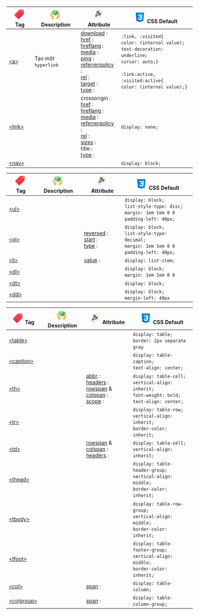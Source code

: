 | ![icons8-tag.png](https://raw.githubusercontent.com/Zenfection/Image/master/2021/06/13-10-05-00-icons8-tag.png) Tag | ![icons8-handle_with_care.png](https://raw.githubusercontent.com/Zenfection/Image/master/2021/06/13-10-06-26-icons8-handle_with_care.png) Description | ![icons8-electrical.png](https://raw.githubusercontent.com/Zenfection/Image/master/2021/06/13-10-10-39-icons8-electrical.png) Attribute                                                                                                                                                                                                                                                                                                                                                                                                                                                        | ![icons8-css3.png](https://raw.githubusercontent.com/Zenfection/Image/master/2021/06/13-10-08-06-icons8-css3.png) CSS Default                                                |
| ------------------------------------------------------------------------------------------------------------------- | ----------------------------------------------------------------------------------------------------------------------------------------------------- | ---------------------------------------------------------------------------------------------------------------------------------------------------------------------------------------------------------------------------------------------------------------------------------------------------------------------------------------------------------------------------------------------------------------------------------------------------------------------------------------------------------------------------------------------------------------------------------------------- | ---------------------------------------------------------------------------------------------------------------------------------------------------------------------------- |
| [\<a\>](https://www.w3schools.com/tags/tag_a.asp)                                                                   | Tạo một `hyperlink`                                                                                                                                   | [download](https://www.w3schools.com/tags/att_a_download.asp) : <br>[href](https://www.w3schools.com/tags/att_a_href.asp) : <br>[hreflang](https://www.w3schools.com/tags/att_a_hreflang.asp) : <br>[media](https://www.w3schools.com/tags/att_a_media.asp) : <br>[ping](https://www.w3schools.com/tags/att_a_ping.asp) : <br>[referrerpolicy](https://www.w3schools.com/tags/att_a_referrepolicy.asp) : <br>[rel](https://www.w3schools.com/tags/att_a_rel.asp) : <br>[target](https://www.w3schools.com/tags/att_a_target.asp) : <br>[type](https://www.w3schools.com/tags/att_a_type.asp) : | `:link, :visited{`<br>`color: (internal value);`<br>`text-decoration: underline;`<br>`cursor: auto;}`<br><br>`:link:active, :visited:active{`<br>`color: (internal value);}` |
| [\<link\>](https://www.w3schools.com/tags/tag_link.asp)                                                             |                                                                                                                                                       | crossorigin : <br>[href](https://www.w3schools.com/tags/att_link_href.asp) : <br>[hreflang](https://www.w3schools.com/tags/att_link_hreflang.asp) : <br>[media](https://www.w3schools.com/tags/att_link_media.asp) : <br>[referrerpolicy](https://www.w3schools.com/tags/att_iframe_referrerpolicy.asp) : <br>[rel](https://www.w3schools.com/tags/att_link_rel.asp) : <br>[sizes](https://www.w3schools.com/tags/att_link_sizes.asp) : <br>title : <br>[type](https://www.w3schools.com/tags/att_link_type.asp) :                                                                             | `display: none;`                                                                                                                                                             |
| [\<nav\>](https://www.w3schools.com/tags/tag_nav.asp)                                                               |                                                                                                                                                       |                                                                                                                                                                                                                                                                                                                                                                                                                                                                                                                                                                                                | `display: block;`                                                                                                                                                            |

| ![icons8-tag.png](https://raw.githubusercontent.com/Zenfection/Image/master/2021/06/13-10-05-00-icons8-tag.png) Tag | ![icons8-handle_with_care.png](https://raw.githubusercontent.com/Zenfection/Image/master/2021/06/13-10-06-26-icons8-handle_with_care.png) Description | ![icons8-electrical.png](https://raw.githubusercontent.com/Zenfection/Image/master/2021/06/13-10-10-39-icons8-electrical.png) Attribute                                                      | ![icons8-css3.png](https://raw.githubusercontent.com/Zenfection/Image/master/2021/06/13-10-08-06-icons8-css3.png) CSS Default |
| ------------------------------------------------------------------------------------------------------------------- | ----------------------------------------------------------------------------------------------------------------------------------------------------- | -------------------------------------------------------------------------------------------------------------------------------------------------------------------------------------------- | ----------------------------------------------------------------------------------------------------------------------------- |
| [\<ul\>](https://www.w3schools.com/tags/tag_ul.asp)                                                                 |                                                                                                                                                       |                                                                                                                                                                                              | `display: block;`<br>`list-style-type: disc;`<br>`margin: 1em 1em 0 0`<br>`padding-left: 40px;`                               |
| [\<ol\>](https://www.w3schools.com/tags/tag_ol.asp)                                                                 |                                                                                                                                                       | [reversed](https://www.w3schools.com/tags/att_ol_reversed.asp) : <br>[start](https://www.w3schools.com/tags/att_ol_start.asp) : <br>[type](https://www.w3schools.com/tags/att_ol_type.asp) : | `display: block;`<br>`list-style-type: decimal;`<br>`margin: 1em 1em 0 0`<br>`padding-left: 40px;`                            |
| [\<li\>](https://www.w3schools.com/tags/tag_li.asp)                                                                 |                                                                                                                                                       | [value](https://www.w3schools.com/tags/att_li_value.asp) :                                                                                                                                   | `display: list-item;`                                                                                                         |
| [\<dl\>](https://www.w3schools.com/tags/tag_dl.asp)                                                                 |                                                                                                                                                       |                                                                                                                                                                                              | `display: block;`<br>`margin: 1em 1em 0 0`                                                                                    |
| [\<dt\>](https://www.w3schools.com/tags/tag_dt.asp)                                                                 |                                                                                                                                                       |                                                                                                                                                                                              | `display: block;`                                                                                                             |
| [\<dd\>](https://www.w3schools.com/tags/tag_dd.asp)                                                                 |                                                                                                                                                       |                                                                                                                                                                                              | `display: block;`<br>`margin-left: 40px`                                                                                      |

| ![icons8-tag.png](https://raw.githubusercontent.com/Zenfection/Image/master/2021/06/13-10-05-00-icons8-tag.png) Tag | ![icons8-handle_with_care.png](https://raw.githubusercontent.com/Zenfection/Image/master/2021/06/13-10-06-26-icons8-handle_with_care.png) Description | ![icons8-electrical.png](https://raw.githubusercontent.com/Zenfection/Image/master/2021/06/13-10-10-39-icons8-electrical.png) Attribute                                                                                                                                                                                      | ![icons8-css3.png](https://raw.githubusercontent.com/Zenfection/Image/master/2021/06/13-10-08-06-icons8-css3.png) CSS Default |
| ------------------------------------------------------------------------------------------------------------------- | ----------------------------------------------------------------------------------------------------------------------------------------------------- | ---------------------------------------------------------------------------------------------------------------------------------------------------------------------------------------------------------------------------------------------------------------------------------------------------------------------------- | ----------------------------------------------------------------------------------------------------------------------------- |
| [\<table\>](https://www.w3schools.com/tags/tag_table.asp)                                                           |                                                                                                                                                       |                                                                                                                                                                                                                                                                                                                              | `display: table;`<br>`border: 2px separate gray`                                                                              |
| [\<caption\>](https://www.w3schools.com/tags/tag_caption.asp)                                                       |                                                                                                                                                       |                                                                                                                                                                                                                                                                                                                              | `display: table-caption;`<br/>`text-align: center;`                                                                           |
| [\<th\>](https://www.w3schools.com/tags/tag_th.asp)                                                                 |                                                                                                                                                       | [abbr](https://www.w3schools.com/tags/att_th_abbr.asp) : <br>[headers](https://www.w3schools.com/tags/att_th_headers.asp) : <br>[rowspan](https://www.w3schools.com/tags/att_th_rowspan.asp) & [colspan](https://www.w3schools.com/tags/att_th_colspan.asp) : <br>[scope](https://www.w3schools.com/tags/att_th_scope.asp) : | `display: table-cell;`<br>`vertical-align: inherit;`<br>`font-weight: bold;`<br>`text-align: center;`                         |
| [\<tr\>](https://www.w3schools.com/tags/tag_tr.asp)                                                                 |                                                                                                                                                       |                                                                                                                                                                                                                                                                                                                              | `display: table-row;`<br>`vertical-align: inherit;`<br>`border-color: inherit;`                                               |
| [\<td\>](https://www.w3schools.com/tags/tag_td.asp)                                                                 |                                                                                                                                                       | [rowspan](https://www.w3schools.com/tags/att_td_rowspan.asp) & [colspan](https://www.w3schools.com/tags/att_td_colspan.asp) :<br>[headers](https://www.w3schools.com/tags/att_td_headers.asp) :                                                                                                                              | `display: table-cell;`<br>`vertical-align: inherit;`                                                                          |
| [\<thead\>](https://www.w3schools.com/tags/tag_thead.asp)                                                           |                                                                                                                                                       |                                                                                                                                                                                                                                                                                                                              | `display: table-header-group;`<br/>`vertical-align: middle;`<br/>`border-color: inherit;`                                     |
| [\<tbody\>](https://www.w3schools.com/tags/tag_tbody.asp)                                                           |                                                                                                                                                       |                                                                                                                                                                                                                                                                                                                              | `display: table-row-group;`<br/>`vertical-align: middle;`<br/>`border-color: inherit;`                                        |
| [\<tfoot\>](https://www.w3schools.com/tags/tag_tfoot.asp)                                                           |                                                                                                                                                       |                                                                                                                                                                                                                                                                                                                              | `display: table-footer-group;`<br/>`vertical-align: middle;`<br/>`border-color: inherit;`                                     |
| [\<col\>](https://www.w3schools.com/tags/tag_col.asp)                                                               |                                                                                                                                                       | [span](https://www.w3schools.com/tags/att_col_span.asp) :                                                                                                                                                                                                                                                                    | `display: table-column;`                                                                                                      |
| [\<colgroup\>](https://www.w3schools.com/tags/tag_colgroup.asp)                                                     |                                                                                                                                                       | [span](https://www.w3schools.com/tags/att_colgroup_span.asp) :                                                                                                                                                                                                                                                               | `display: table-column-group;`                                                                                                |
